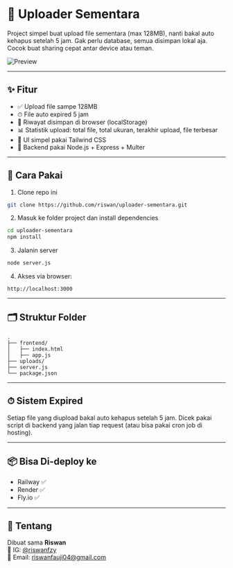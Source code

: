 # 📁 Uploader Sementara

Project simpel buat upload file sementara (max 128MB), nanti bakal auto kehapus setelah 5 jam. Gak perlu database, semua disimpan lokal aja. Cocok buat sharing cepat antar device atau teman.

![Preview](preview.png)

---

## ✨ Fitur

- ✅ Upload file sampe 128MB
- ⏱ File auto expired 5 jam
- 💾 Riwayat disimpan di browser (localStorage)
- 📊 Statistik upload: total file, total ukuran, terakhir upload, file terbesar
- 🎨 UI simpel pakai Tailwind CSS
- 🔧 Backend pakai Node.js + Express + Multer

---

## 🚀 Cara Pakai

1. Clone repo ini
```bash
git clone https://github.com/riswan/uploader-sementara.git
```

2. Masuk ke folder project dan install dependencies
```bash
cd uploader-sementara
npm install
```

3. Jalanin server
```bash
node server.js
```

4. Akses via browser:
```
http://localhost:3000
```

---

## 🗂 Struktur Folder

```
.
├── frontend/
│   ├── index.html
│   ├── app.js
├── uploads/
├── server.js
└── package.json
```

---

## ⏱ Sistem Expired

Setiap file yang diupload bakal auto kehapus setelah 5 jam. Dicek pakai script di backend yang jalan tiap request (atau bisa pakai cron job di hosting).

---

## 📦 Bisa Di-deploy ke

- Railway ✅
- Render ✅
- Fly.io ✅

---

## 🙋 Tentang

Dibuat sama **Riswan**  
📸 IG: [@riswanfzy](https://instagram.com/riswanfzy)  
📧 Email: riswanfauji04@gmail.com
